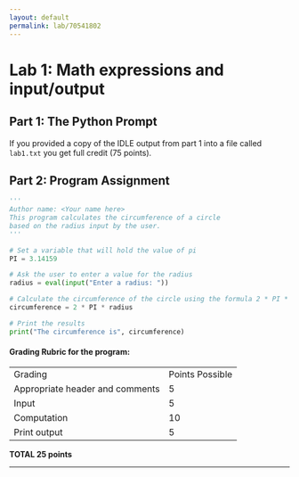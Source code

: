 ```yaml
---
layout: default
permalink: lab/70541802
---
```


# Lab 1: Math expressions and input/output 


## Part 1: The Python Prompt

If you provided a copy of the IDLE output from part 1 into a file called `lab1.txt` you get full credit (75 points).


## Part 2: Program Assignment


```python
''' 
Author name: <Your name here>
This program calculates the circumference of a circle 
based on the radius input by the user.
'''

# Set a variable that will hold the value of pi
PI = 3.14159

# Ask the user to enter a value for the radius
radius = eval(input("Enter a radius: "))  

# Calculate the circumference of the circle using the formula 2 * PI * radius
circumference = 2 * PI * radius

# Print the results
print("The circumference is", circumference)

```

#### Grading Rubric for the program:

<table>
    <tr>
        <td>Grading</td>
        <td>Points Possible</td>
    </tr>
    <tr>
        <td>Appropriate header and comments</td>
        <td>5</td>
    </tr>
    <tr>
        <td>Input</td>
        <td>5</td>
    </tr>
    <tr>
        <td>Computation</td>
        <td>10</td>
    </tr>
    <tr>
        <td>Print output</td>
        <td>5</td>
    </tr>
</table>

**TOTAL	25 points**




---